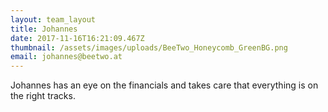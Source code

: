 ```yaml
---
layout: team_layout
title: Johannes
date: 2017-11-16T16:21:09.467Z
thumbnail: /assets/images/uploads/BeeTwo_Honeycomb_GreenBG.png
email: johannes@beetwo.at
---
```

Johannes has an eye on the financials and takes care that everything is on the right tracks.
